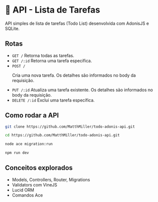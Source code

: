 # 📃 API - Lista de Tarefas

API simples de lista de tarefas (Todo List) desenvolvida com AdonisJS e SQLite.

## Rotas

- `GET /`
  Retorna todas as tarefas.
- `GET /:id`
  Retorna uma tarefa específica.
- `POST /`
  <p>Cria uma nova tarefa. Os detalhes são informados no body da requisição.</p>
- `PUT /:id`
  Atualiza uma tarefa existente. Os detalhes são informados no body da requisição.
- `DELETE /:id`
  Exclui uma tarefa específica.

## Como rodar a API

```bash
git clone https://github.com/MatthMiller/todo-adonis-api.git
```

```bash
cd https://github.com/MatthMiller/todo-adonis-api.git
```

```bash
node ace migration:run
```

```bash
npm run dev
```

## Conceitos explorados

- Models, Controllers, Router, Migrations
- Validators com VineJS
- Lucid ORM
- Comandos Ace

```

```
